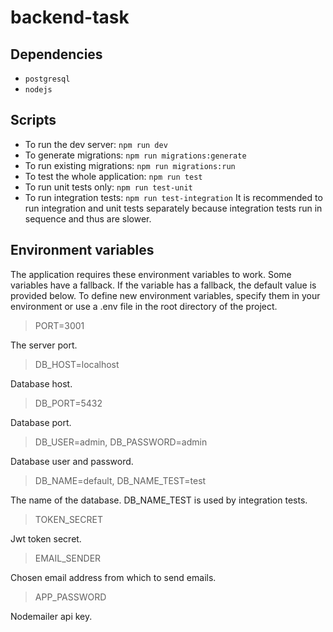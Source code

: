 # backend-task

## Dependencies

-   `postgresql`
-   `nodejs`

## Scripts

-   To run the dev server: `npm run dev`
-   To generate migrations: `npm run migrations:generate`
-   To run existing migrations: `npm run migrations:run`
-   To test the whole application: `npm run test`
-   To run unit tests only: `npm run test-unit`
-   To run integration tests: `npm run test-integration`
    It is recommended to run integration and unit tests separately because integration tests run in sequence and thus are slower.

## Environment variables

The application requires these environment variables to work. Some variables have a fallback. If the variable has a fallback, the default value is provided below.
To define new environment variables, specify them in your environment or use a .env file in the root directory of the project.

> PORT=3001

The server port.

> DB_HOST=localhost

Database host.

> DB_PORT=5432

Database port.

> DB_USER=admin, DB_PASSWORD=admin

Database user and password.

> DB_NAME=default, DB_NAME_TEST=test

The name of the database. DB_NAME_TEST is used by integration tests.

> TOKEN_SECRET

Jwt token secret.

> EMAIL_SENDER

Chosen email address from which to send emails.

> APP_PASSWORD

Nodemailer api key.
